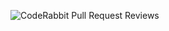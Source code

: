 ![CodeRabbit Pull Request Reviews](https://img.shields.io/coderabbit/prs/github/kanbaru-github/book-tracker-v2?labelColor=171717&color=FF570A&link=https%3A%2F%2Fcoderabbit.ai&label=CodeRabbit%20Reviews)

